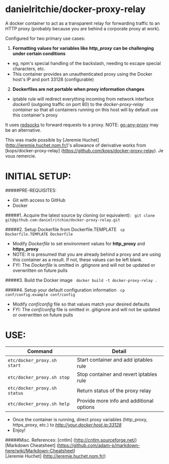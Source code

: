 danielritchie/docker-proxy-relay
==================
A docker container to act as a transparent relay for forwarding traffic to an HTTP proxy (probably because you are behind a corporate proxy at work).

Configured for two primary use cases:

1. **Formatting values for variables like _http_proxy_ can be challenging under certain conditions**
  * eg, npm's special handling of the backslash, needing to escape special characters, etc.
  * This container provides an unauthenticated proxy using the Docker host's IP and port 33128 (configurable)
2. **Dockerfiles are not portable when proxy information changes**
  * iptable rule will redirect everything incoming from network interface _docker0_ (outgoing traffic on port 80) to the _docker-proxy-relay container_ so that all containers running on this host will by default use this container's proxy

It uses [redsocks](https://github.com/darkk/redsocks) to forward requests to a proxy. NOTE: [go-any-proxy](https://github.com/ryanchapman/go-any-proxy) may be an alternative.

This was made possible by [Jeremie Huchet] (http://jeremie.huchet.nom.fr/)'s allowance of derivative works from [kops/docker-proxy-relay] (https://github.com/kops/docker-proxy-relay).  Je vous remercie.


# INITIAL SETUP:

#####PRE-REQUISITES:
* Git with access to GitHub
* Docker

#####1. Acquire the latest source by cloning (or equivalent):
&nbsp;&nbsp;```git clone git@github.com:danielritchie/docker-proxy-relay.git```

#####2. Setup Dockerfile from Dockerfile.TEMPLATE
&nbsp;&nbsp;```cp Dockerfile.TEMPLATE Dockerfile```				
* Modify _Dockerfile_ to set environment values for **http_proxy** and **https_proxy**
* NOTE: It is presumed that you are already behind a proxy and are using this container as a result.  If not, these values can be left blank.
* FYI: The _Dockerfile_ is omitted in .gitignore and will not be updated or overwritten on future pulls

#####3. Build the Docker image
&nbsp;&nbsp;```docker build -t docker-proxy-relay . ```

#####4. Setup your default configuration information
&nbsp;&nbsp;```cp conf/config.example conf/config```
  * Modify _conf/config_ file so that values match your desired defaults
  * FYI: The _conf/config_ file is omitted in .gitignore and will not be updated or overwritten on future pulls
		


# USE:

Command | Detail
---------------------------|----------------------------------
`etc/docker_proxy.sh start` | Start container and add iptables rule
`etc/docker_proxy.sh stop` | Stop container and revert iptables rule
`etc/docker_proxy.sh status` | Return status of the proxy relay
`etc/docker_proxy.sh help` |  Provide more info and additional options
  * Once the container is running, direct proxy variables (http_proxy, https_proxy, etc.) to _http://your.docker.host.ip:33128_
  * Enjoy!

#####Misc. References:
[cntlm] (http://cntlm.sourceforge.net/)  
[Markdown Cheatsheet] (https://github.com/adam-p/markdown-here/wiki/Markdown-Cheatsheet)  
[Jeremie Huchet] (http://jeremie.huchet.nom.fr/)  